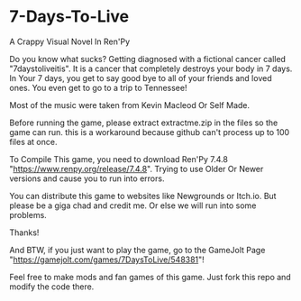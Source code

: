 # 7-Days-To-Live
A Crappy Visual Novel In Ren'Py

Do you know what sucks? Getting diagnosed with a fictional cancer called "7daystoliveitis". It is a cancer that completely destroys your body in 7 days. In Your 7 days, you get to say good bye to all of your friends and loved ones. You even get to go to a trip to Tennessee!

Most of the music were taken from Kevin Macleod Or Self Made.

Before running the game, please extract extractme.zip in the files so the game can run. this is a workaround because github can't process up to 100 files at once. 

To Compile This game, you need to download Ren'Py 7.4.8 "https://www.renpy.org/release/7.4.8". Trying to use Older Or Newer versions and cause you to run into errors.

You can distribute this game to websites like Newgrounds or Itch.io. But please be a giga chad and credit me. Or else we will run into some problems.

Thanks!

 And BTW, if you just want to play the game, go to the GameJolt Page "https://gamejolt.com/games/7DaysToLive/548381"!
 
 Feel free to make mods and fan games of this game. Just fork this repo and modify the code there.

